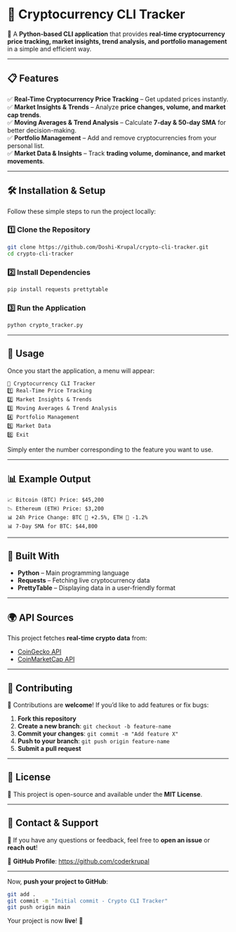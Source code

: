# 📌 Cryptocurrency CLI Tracker  

🚀 A **Python-based CLI application** that provides **real-time cryptocurrency price tracking, market insights, trend analysis, and portfolio management** in a simple and efficient way.  

---

## 📋 Features  
✅ **Real-Time Cryptocurrency Price Tracking** – Get updated prices instantly.  
✅ **Market Insights & Trends** – Analyze **price changes, volume, and market cap trends**.  
✅ **Moving Averages & Trend Analysis** – Calculate **7-day & 50-day SMA** for better decision-making.  
✅ **Portfolio Management** – Add and remove cryptocurrencies from your personal list.  
✅ **Market Data & Insights** – Track **trading volume, dominance, and market movements**.  

---

## 🛠 Installation & Setup  
Follow these simple steps to run the project locally:  

### 1️⃣ Clone the Repository  
```sh
git clone https://github.com/Doshi-Krupal/crypto-cli-tracker.git
cd crypto-cli-tracker
```
### 2️⃣ Install Dependencies  
```sh
pip install requests prettytable
```
### 3️⃣ Run the Application  
```sh
python crypto_tracker.py
```

---

## 📌 Usage  
Once you start the application, a menu will appear:  

```
🔹 Cryptocurrency CLI Tracker  
1️⃣ Real-Time Price Tracking  
2️⃣ Market Insights & Trends  
3️⃣ Moving Averages & Trend Analysis  
4️⃣ Portfolio Management  
5️⃣ Market Data  
0️⃣ Exit  
```
Simply enter the number corresponding to the feature you want to use.  

---

## 📊 Example Output  
```
📈 Bitcoin (BTC) Price: $45,200  
📉 Ethereum (ETH) Price: $3,200  
📊 24h Price Change: BTC 🔼 +2.5%, ETH 🔻 -1.2%  
📊 7-Day SMA for BTC: $44,800  
```

---

## 🔧 Built With  
- **Python** – Main programming language  
- **Requests** – Fetching live cryptocurrency data  
- **PrettyTable** – Displaying data in a user-friendly format  

---

## 🌍 API Sources  
This project fetches **real-time crypto data** from:  
- [CoinGecko API](https://www.coingecko.com/en/api)  
- [CoinMarketCap API](https://coinmarketcap.com/api/)  

---

## 🤝 Contributing  
🔹 Contributions are **welcome**! If you’d like to add features or fix bugs:  
1. **Fork this repository**  
2. **Create a new branch**: `git checkout -b feature-name`  
3. **Commit your changes**: `git commit -m "Add feature X"`  
4. **Push to your branch**: `git push origin feature-name`  
5. **Submit a pull request**  

---

## 📜 License  
🔹 This project is open-source and available under the **MIT License**.  

---

## 📩 Contact & Support  
💬 If you have any questions or feedback, feel free to **open an issue** or **reach out**!  

📌 **GitHub Profile**: https://github.com/coderkrupal

---

Now, **push your project to GitHub**:  
```sh
git add .
git commit -m "Initial commit - Crypto CLI Tracker"
git push origin main
```
Your project is now **live**! 🚀  

